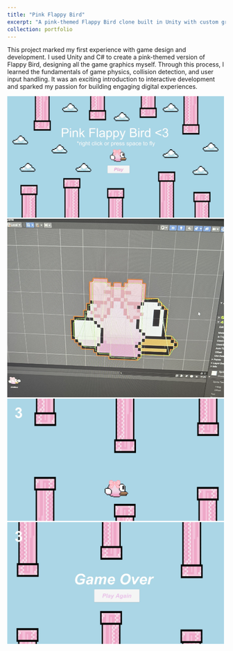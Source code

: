```yaml
---
title: "Pink Flappy Bird"
excerpt: "A pink-themed Flappy Bird clone built in Unity with custom graphics. My first dive into game development, where I explored C#, physics, collision detection, and user input handling. <br/><img src='/images/flappybird.png' width='300'>"
collection: portfolio
---
```


This project marked my first experience with game design and development. I used Unity and C# to create a pink-themed version of Flappy Bird, designing all the game graphics myself. Through this process, I learned the fundamentals of game physics, collision detection, and user input handling. It was an exciting introduction to interactive development and sparked my passion for building engaging digital experiences. 

<img src="/images/flappybird.png" alt="Flappy Bird Home" width="500">
<img src="/images/flappydesign.png" alt="Flappy Bird Design" width="500">
<img src="/images/fb1.png" alt="Flappy Bird Game" width="500">
<img src="/images/fb2.png" alt="Flappy Bird Game Over" width="500">


